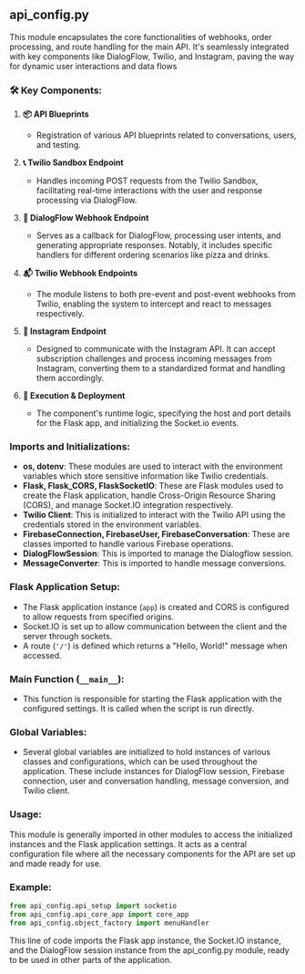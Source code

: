 ## api_config.py

This module encapsulates the core functionalities of webhooks, order processing, and route handling for the main API. 
It's seamlessly integrated with key components like DialogFlow, Twilio, and Instagram, paving the way for dynamic user 
interactions and data flows

### 🛠 Key Components:

1. **📦 API Blueprints**
    - Registration of various API blueprints related to conversations, users, and testing.

2. **📞 Twilio Sandbox Endpoint**
    - Handles incoming POST requests from the Twilio Sandbox, facilitating real-time interactions with the user and response processing via DialogFlow.

3. **🔮 DialogFlow Webhook Endpoint**
    - Serves as a callback for DialogFlow, processing user intents, and generating appropriate responses. Notably, it includes specific handlers for different ordering scenarios like pizza and drinks.

4. **📬 Twilio Webhook Endpoints**
    - The module listens to both pre-event and post-event webhooks from Twilio, enabling the system to intercept and react to messages respectively.

5. **📸 Instagram Endpoint**
    - Designed to communicate with the Instagram API. It can accept subscription challenges and process incoming messages from Instagram, converting them to a standardized format and handling them accordingly.

6. **🚀 Execution & Deployment**
    - The component's runtime logic, specifying the host and port details for the Flask app, and initializing the Socket.io events.

### Imports and Initializations:
- **os, dotenv**: These modules are used to interact with the environment variables which store sensitive information like Twilio credentials.
- **Flask, Flask_CORS, FlaskSocketIO**: These are Flask modules used to create the Flask application, handle Cross-Origin Resource Sharing (CORS), and manage Socket.IO integration respectively.
- **Twilio Client**: This is initialized to interact with the Twilio API using the credentials stored in the environment variables.
- **FirebaseConnection, FirebaseUser, FirebaseConversation**: These are classes imported to handle various Firebase operations.
- **DialogFlowSession**: This is imported to manage the Dialogflow session.
- **MessageConverter**: This is imported to handle message conversions.

### Flask Application Setup:
- The Flask application instance (`app`) is created and CORS is configured to allow requests from specified origins.
- Socket.IO is set up to allow communication between the client and the server through sockets.
- A route (`'/'`) is defined which returns a "Hello, World!" message when accessed.

### Main Function (`__main__`):
- This function is responsible for starting the Flask application with the configured settings. It is called when the script is run directly.

### Global Variables:
- Several global variables are initialized to hold instances of various classes and configurations, which can be used throughout the application. These include instances for DialogFlow session, Firebase connection, user and conversation handling, message conversion, and Twilio client.

### Usage:
This module is generally imported in other modules to access the initialized instances and the Flask application settings. It acts as a central configuration file where all the necessary components for the API are set up and made ready for use.

### Example:

```python
from api_config.api_setup import socketio
from api_config.api_core_app import core_app
from api_config.object_factory import menuHandler
```

This line of code imports the Flask app instance, the Socket.IO instance, and the DialogFlow session instance from the api_config.py module, ready to be used in other parts of the application.